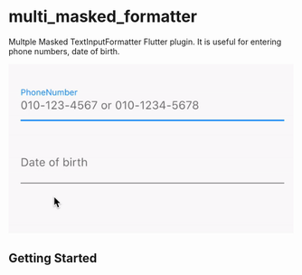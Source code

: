 # multi_masked_formatter

Multple Masked TextInputFormatter Flutter plugin.
It is useful for entering phone numbers, date of birth.

![](MultiMaskedFormatter.gif)

## Getting Started
